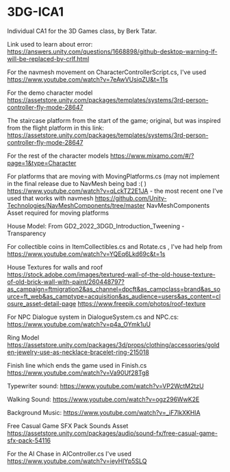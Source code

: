 # 3DG-ICA1
 Individual CA1 for the 3D Games class, by Berk Tatar.

Link used to learn about error: https://answers.unity.com/questions/1668898/github-desktop-warning-lf-will-be-replaced-by-crlf.html

For the navmesh movement on CharacterControllerScript.cs, I've used
https://www.youtube.com/watch?v=7eAwVUsiqZU&t=11s

For the demo character model
https://assetstore.unity.com/packages/templates/systems/3rd-person-controller-fly-mode-28647
 
The staircase platform from the start of the game; original, but was inspired from the flight platform in this link:
https://assetstore.unity.com/packages/templates/systems/3rd-person-controller-fly-mode-28647
 
For the rest of the character models
https://www.mixamo.com/#/?page=1&type=Character
 
 
For platforms that are moving with MovingPlatforms.cs (may not implement in the final release due to NavMesh being bad :(  ) 
https://www.youtube.com/watch?v=qLckTZ2E1JA   - the most recent one I've used that works with navmesh
https://github.com/Unity-Technologies/NavMeshComponents/tree/master NavMeshComponents Asset required for moving platforms

House Model: From GD2_2022_3DGD_Introduction_Tweening - Transparency

For collectible coins in ItemCollectibles.cs and Rotate.cs , I've had help from
https://www.youtube.com/watch?v=YQEq6Lkd69c&t=1s

House Textures for walls and roof
https://stock.adobe.com/images/textured-wall-of-the-old-house-texture-of-old-brick-wall-with-paint/260448797?as_campaign=ftmigration2&as_channel=dpcft&as_campclass=brand&as_source=ft_web&as_camptype=acquisition&as_audience=users&as_content=closure_asset-detail-page
https://www.freepik.com/photos/roof-texture


For NPC Dialogue system in DialogueSystem.cs and NPC.cs:
https://www.youtube.com/watch?v=p4a_OYmk1uU

Ring Model
https://assetstore.unity.com/packages/3d/props/clothing/accessories/golden-jewelry-use-as-necklace-bracelet-ring-215018

Finish line which ends the game used in Finish.cs
https://www.youtube.com/watch?v=Va90Uf28Tg8

Typewriter sound:
https://www.youtube.com/watch?v=VP2WctM2tzU

Walking Sound:
https://www.youtube.com/watch?v=ogz296WwK2E

Background Music:
https://www.youtube.com/watch?v=_iF7lkXKHlA

Free Casual Game SFX Pack Sounds Asset
https://assetstore.unity.com/packages/audio/sound-fx/free-casual-game-sfx-pack-54116

For the AI Chase in AIController.cs I've used
https://www.youtube.com/watch?v=ieyHlYp5SLQ